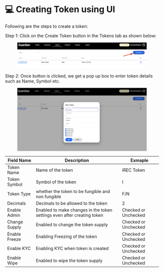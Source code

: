 # 💻 Creating Token using UI

Following are the steps to create a token:

Step 1: Click on the Create Token button in the Tokens tab as shown below:

<figure><img src="../../.gitbook/assets/token_create_1.png" alt=""><figcaption></figcaption></figure>

Step 2: Once button is clicked, we get a pop up box to enter token details such as Name, Symbol etc.

<figure><img src="../../.gitbook/assets/token_create_2.png" alt=""><figcaption></figcaption></figure>

| Field Name    | Description                                                             | Exmaple              |
| ------------- | ----------------------------------------------------------------------- | -------------------- |
| Token Name    | Name of the token                                                       | iREC Token           |
| Token Symbol  | Symbol of the token                                                     | I                    |
| Token Type    | whether the token to be fungible and non fungible                       | F/N                  |
| Decimals      | Decimals to be allowed to the token                                     | 2                    |
| Enable Admin  | Enabled to make changes in the token settings even after creating token | Checked or Unchecked |
| Change Supply | Enabled to change the token supply                                      | Checked or Unchecked |
| Enable Freeze | Enabling Freezing of the token                                          | Checked or Unchecked |
| Enable KYC    | Enabling KYC when token is created                                      | Checked or Unchecked |
| Enable Wipe   | Enabled to wipe the token supply                                        | Checked or Unchecked |

